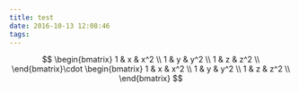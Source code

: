 ```yaml
---
title: test
date: 2016-10-13 12:08:46
tags:
---
```


$$
\begin{bmatrix}
	1 & x & x^2 \\
	1 & y & y^2 \\
	1 & z & z^2 \\
\end{bmatrix}\cdot
\begin{bmatrix}
	1 & x & x^2 \\
	1 & y & y^2 \\
	1 & z & z^2 \\
\end{bmatrix}
$$